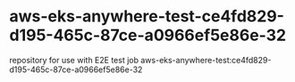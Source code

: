# aws-eks-anywhere-test-ce4fd829-d195-465c-87ce-a0966ef5e86e-32
repository for use with E2E test job aws-eks-anywhere-test:ce4fd829-d195-465c-87ce-a0966ef5e86e-32
